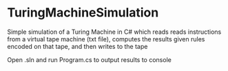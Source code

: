 # TuringMachineSimulation
Simple simulation of a Turing Machine in C# which reads reads instructions from a virtual tape machine (txt file), computes the results given rules encoded on that tape, and then writes to the tape

Open .sln and run Program.cs to output results to console

